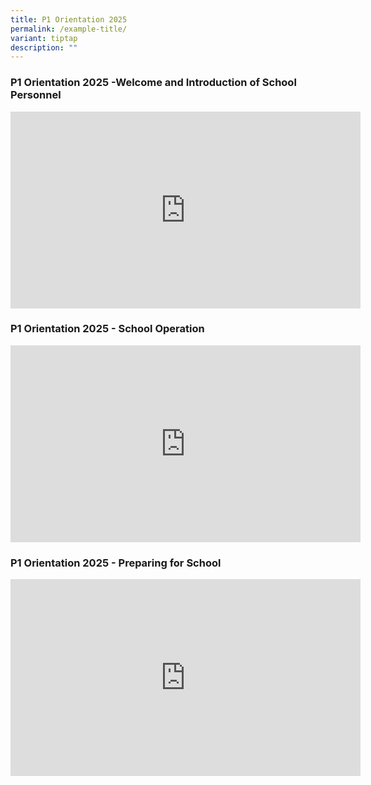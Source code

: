 ```yaml
---
title: P1 Orientation 2025
permalink: /example-title/
variant: tiptap
description: ""
---
```

<h3>P1 Orientation 2025 -Welcome and Introduction of School Personnel</h3>
<div class="iframe-wrapper">
<iframe height="315" width="560" allowfullscreen="true" frameborder="0" src="https://www.youtube.com/embed/Z5Syx4SlSpQ?si=Y8EJRRxDTqDw4nMu"></iframe>
</div>
<h3>P1 Orientation 2025 - School Operation</h3>
<div class="iframe-wrapper">
<iframe height="315" width="560" allowfullscreen="true" frameborder="0" src="https://www.youtube.com/embed/OLLcHCbam10?si=NNktIK8BGPeVa60S"></iframe>
</div>
<h3>P1 Orientation 2025 - Preparing for School</h3>
<div class="iframe-wrapper">
<iframe height="315" width="560" allowfullscreen="true" frameborder="0" src="https://www.youtube.com/embed/3pYMO3Avo5s?si=vmlLw9btsUi9okRN"></iframe>
</div>
<p></p>